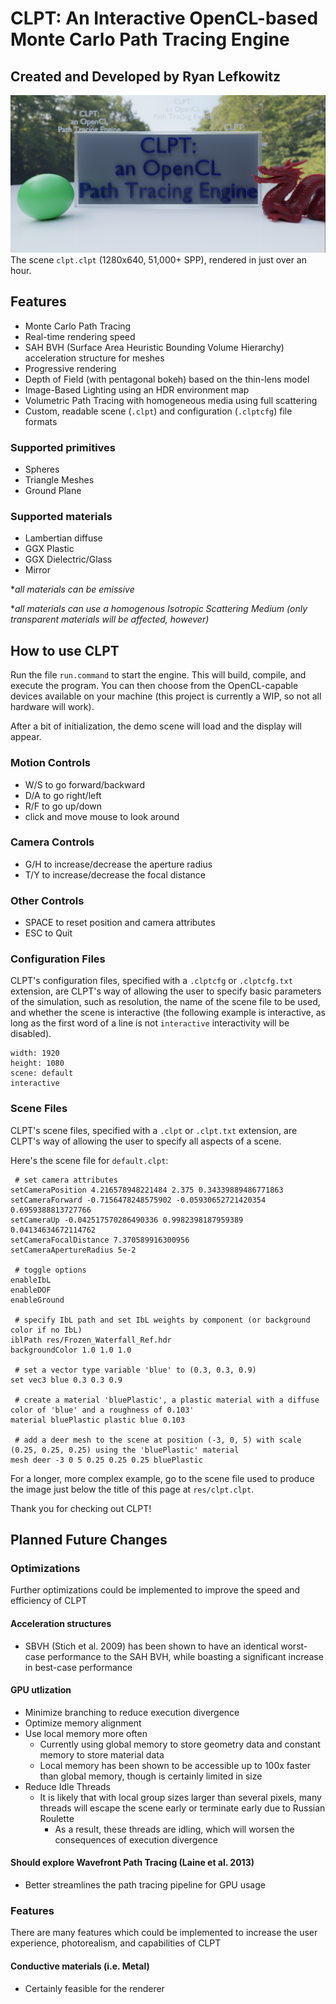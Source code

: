 # CLPT: An Interactive OpenCL-based Monte Carlo Path Tracing Engine
## Created and Developed by Ryan Lefkowitz

![Alt text](https://raw.githubusercontent.com/rlefkowitz/CLPT/master/CoverImage.png)
The scene `clpt.clpt` (1280x640, 51,000+ SPP), rendered in just over an hour.

## Features
- Monte Carlo Path Tracing
- Real-time rendering speed
- SAH BVH (Surface Area Heuristic Bounding Volume Hierarchy) acceleration structure for meshes
- Progressive rendering
- Depth of Field (with pentagonal bokeh) based on the thin-lens model
- Image-Based Lighting using an HDR environment map
- Volumetric Path Tracing with homogeneous media using full scattering
- Custom, readable scene (`.clpt`) and configuration (`.clptcfg`) file formats

### Supported primitives
- Spheres
- Triangle Meshes
- Ground Plane

### Supported materials
- Lambertian diffuse
- GGX Plastic
- GGX Dielectric/Glass
- Mirror

\**all materials can be emissive*

\**all materials can use a homogenous Isotropic Scattering Medium (only transparent materials will be affected, however)*


## How to use CLPT
Run the file `run.command` to start the engine. This will build, compile, and execute the program. You can then choose from the OpenCL-capable devices available on your machine (this project is currently a WIP, so not all hardware will work). 

After a bit of initialization, the demo scene will load and the display will appear.

### Motion Controls
- W/S to go forward/backward
- D/A to go right/left
- R/F to go up/down
- click and move mouse to look around

### Camera Controls
- G/H to increase/decrease the aperture radius
- T/Y to increase/decrease the focal distance

### Other Controls
- SPACE to reset position and camera attributes
- ESC to Quit

### Configuration Files
CLPT's configuration files, specified with a `.clptcfg` or `.clptcfg.txt` extension, are CLPT's way of allowing the user to specify basic parameters of the simulation, such as resolution, the name of the scene file to be used, and whether the scene is interactive (the following example is interactive, as long as the first word of a line is not `interactive` interactivity will be disabled).
```
width: 1920
height: 1080
scene: default
interactive
```

### Scene Files
CLPT's scene files, specified with a `.clpt` or `.clpt.txt` extension, are CLPT's way of allowing the user to specify all aspects of a scene.

Here's the scene file for `default.clpt`:
```
 # set camera attributes
setCameraPosition 4.216578948221484 2.375 0.34339889486771863
setCameraForward -0.7156478248575902 -0.05930652721420354 0.6959388813727766
setCameraUp -0.042517570286490336 0.9982398187959389 0.04134634672114762
setCameraFocalDistance 7.370589916300956
setCameraApertureRadius 5e-2

 # toggle options
enableIbL
enableDOF
enableGround

 # specify IbL path and set IbL weights by component (or background color if no IbL)
iblPath res/Frozen_Waterfall_Ref.hdr
backgroundColor 1.0 1.0 1.0

 # set a vector type variable 'blue' to (0.3, 0.3, 0.9)
set vec3 blue 0.3 0.3 0.9

 # create a material 'bluePlastic', a plastic material with a diffuse color of 'blue' and a roughness of 0.103'
material bluePlastic plastic blue 0.103

 # add a deer mesh to the scene at position (-3, 0, 5) with scale (0.25, 0.25, 0.25) using the 'bluePlastic' material
mesh deer -3 0 5 0.25 0.25 0.25 bluePlastic
```
For a longer, more complex example, go to the scene file used to produce the image just below the title of this page at `res/clpt.clpt`.



Thank you for checking out CLPT!


## Planned Future Changes

### Optimizations
Further optimizations could be implemented to improve the speed and efficiency of CLPT

#### Acceleration structures
- SBVH (Stich et al. 2009) has been shown to have an identical worst-case performance to the SAH BVH, while boasting a significant increase in best-case performance

#### GPU utlization
- Minimize branching to reduce execution divergence
- Optimize memory alignment
- Use local memory more often
  - Currently using global memory to store geometry data and constant memory to store material data
  - Local memory has been shown to be accessible up to 100x faster than global memory, though is certainly limited in size
- Reduce Idle Threads
  - It is likely that with local group sizes larger than several pixels, many threads will escape the scene early or terminate early due to Russian Roulette
    - As a result, these threads are idling, which will worsen the consequences of execution divergence
    
#### Should explore Wavefront Path Tracing (Laine et al. 2013)
- Better streamlines the path tracing pipeline for GPU usage


### Features
There are many features which could be implemented to increase the user experience, photorealism, and capabilities of CLPT

#### Conductive materials (i.e. Metal)
- Certainly feasible for the renderer
